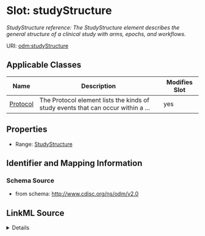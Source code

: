 # Slot: studyStructure


_StudyStructure reference: The StudyStructure element describes the general structure of a clinical study with arms, epochs, and workflows._



URI: [odm:studyStructure](http://www.cdisc.org/ns/odm/v2.0/studyStructure)



<!-- no inheritance hierarchy -->




## Applicable Classes

| Name | Description | Modifies Slot |
| --- | --- | --- |
[Protocol](Protocol.md) | The Protocol element lists the kinds of study events that can occur within a ... |  yes  |







## Properties

* Range: [StudyStructure](StudyStructure.md)





## Identifier and Mapping Information







### Schema Source


* from schema: http://www.cdisc.org/ns/odm/v2.0




## LinkML Source

<details>
```yaml
name: studyStructure
description: 'StudyStructure reference: The StudyStructure element describes the general
  structure of a clinical study with arms, epochs, and workflows.'
from_schema: http://www.cdisc.org/ns/odm/v2.0
rank: 1000
alias: studyStructure
domain_of:
- Protocol
range: StudyStructure

```
</details>